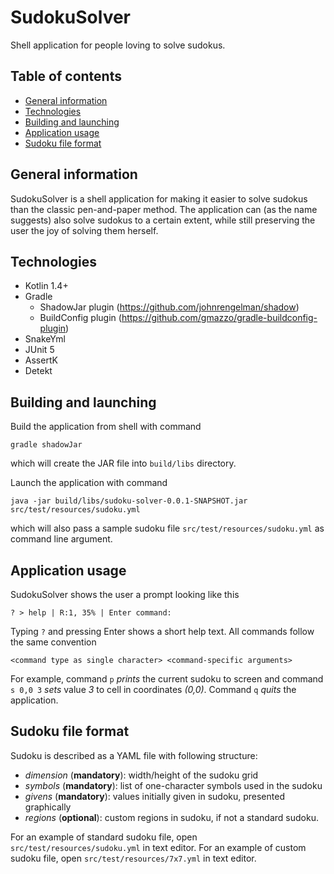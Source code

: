 # SudokuSolver

Shell application for people loving to solve sudokus.

## Table of contents
* [General information](#general-information)
* [Technologies](#technologies)
* [Building and launching](#building-and-launching)
* [Application usage](#application-usage)
* [Sudoku file format](#sudoku-file-format)

## General information
SudokuSolver is a shell application for making it easier to solve sudokus than
the classic pen-and-paper method. The application can (as the name suggests) also
solve sudokus to a certain extent, while still preserving the user the joy of solving
them herself.

## Technologies
* Kotlin 1.4+
* Gradle
  * ShadowJar plugin (https://github.com/johnrengelman/shadow)
  * BuildConfig plugin (https://github.com/gmazzo/gradle-buildconfig-plugin)
* SnakeYml
* JUnit 5
* AssertK
* Detekt

## Building and launching
Build the application from shell with command
```
gradle shadowJar
```
which will create the JAR file into `build/libs` directory.

Launch the application with command
```
java -jar build/libs/sudoku-solver-0.0.1-SNAPSHOT.jar src/test/resources/sudoku.yml
```
which will also pass a sample sudoku file `src/test/resources/sudoku.yml` as command line argument.

## Application usage
SudokuSolver shows the user a prompt looking like this
```
? > help | R:1, 35% | Enter command:
```
Typing `?` and pressing Enter shows a short help text. All commands follow the same
convention
```
<command type as single character> <command-specific arguments>
```
For example, command `p` _prints_ the current sudoku to screen and command `s 0,0 3` _sets_ value
_3_ to cell in coordinates _(0,0)_. Command `q` _quits_ the application. 

## Sudoku file format
Sudoku is described as a YAML file with following structure:
* _dimension_ (**mandatory**): width/height of the sudoku grid
* _symbols_ (**mandatory**): list of one-character symbols used in the sudoku
* _givens_ (**mandatory**): values initially given in sudoku, presented graphically
* _regions_ (**optional**): custom regions in sudoku, if not a standard sudoku.

For an example of standard sudoku file, open `src/test/resources/sudoku.yml` in text editor.
For an example of custom sudoku file, open `src/test/resources/7x7.yml` in text editor.
